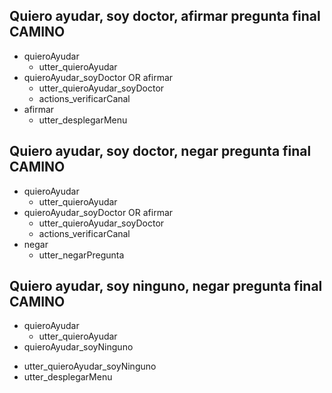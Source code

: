 ## Quiero ayudar, soy doctor, afirmar pregunta final CAMINO
* quieroAyudar
  - utter_quieroAyudar
* quieroAyudar_soyDoctor OR afirmar
  - utter_quieroAyudar_soyDoctor
  - actions_verificarCanal
* afirmar
  - utter_desplegarMenu

## Quiero ayudar, soy doctor, negar pregunta final CAMINO
* quieroAyudar
  - utter_quieroAyudar
* quieroAyudar_soyDoctor OR afirmar
  - utter_quieroAyudar_soyDoctor
  - actions_verificarCanal
* negar
  - utter_negarPregunta

## Quiero ayudar, soy ninguno, negar pregunta final CAMINO
* quieroAyudar
  - utter_quieroAyudar
* quieroAyudar_soyNinguno
- utter_quieroAyudar_soyNinguno
- utter_desplegarMenu
